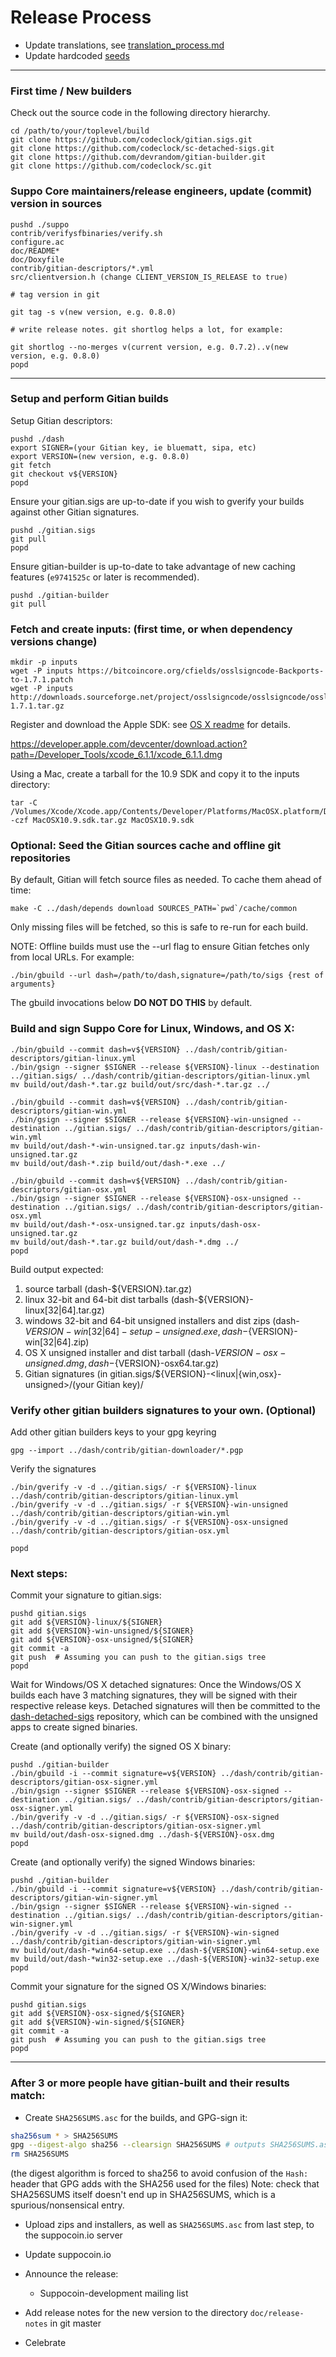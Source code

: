 Release Process
====================

* Update translations, see [translation_process.md](https://github.com/codeclock/sc/blob/master/doc/translation_process.md#syncing-with-transifex)
* Update hardcoded [seeds](/contrib/seeds)

* * *

### First time / New builders
Check out the source code in the following directory hierarchy.

	cd /path/to/your/toplevel/build
	git clone https://github.com/codeclock/gitian.sigs.git
	git clone https://github.com/codeclock/sc-detached-sigs.git
	git clone https://github.com/devrandom/gitian-builder.git
	git clone https://github.com/codeclock/sc.git

### Suppo Core maintainers/release engineers, update (commit) version in sources

	pushd ./suppo
	contrib/verifysfbinaries/verify.sh
	configure.ac
	doc/README*
	doc/Doxyfile
	contrib/gitian-descriptors/*.yml
	src/clientversion.h (change CLIENT_VERSION_IS_RELEASE to true)

	# tag version in git

	git tag -s v(new version, e.g. 0.8.0)

	# write release notes. git shortlog helps a lot, for example:

	git shortlog --no-merges v(current version, e.g. 0.7.2)..v(new version, e.g. 0.8.0)
	popd

* * *

### Setup and perform Gitian builds

 Setup Gitian descriptors:

	pushd ./dash
	export SIGNER=(your Gitian key, ie bluematt, sipa, etc)
	export VERSION=(new version, e.g. 0.8.0)
	git fetch
	git checkout v${VERSION}
	popd

  Ensure your gitian.sigs are up-to-date if you wish to gverify your builds against other Gitian signatures.

	pushd ./gitian.sigs
	git pull
	popd

  Ensure gitian-builder is up-to-date to take advantage of new caching features (`e9741525c` or later is recommended).

	pushd ./gitian-builder
	git pull

### Fetch and create inputs: (first time, or when dependency versions change)

	mkdir -p inputs
	wget -P inputs https://bitcoincore.org/cfields/osslsigncode-Backports-to-1.7.1.patch
	wget -P inputs http://downloads.sourceforge.net/project/osslsigncode/osslsigncode/osslsigncode-1.7.1.tar.gz

 Register and download the Apple SDK: see [OS X readme](README_osx.txt) for details.

 https://developer.apple.com/devcenter/download.action?path=/Developer_Tools/xcode_6.1.1/xcode_6.1.1.dmg

 Using a Mac, create a tarball for the 10.9 SDK and copy it to the inputs directory:

	tar -C /Volumes/Xcode/Xcode.app/Contents/Developer/Platforms/MacOSX.platform/Developer/SDKs/ -czf MacOSX10.9.sdk.tar.gz MacOSX10.9.sdk

### Optional: Seed the Gitian sources cache and offline git repositories

By default, Gitian will fetch source files as needed. To cache them ahead of time:

	make -C ../dash/depends download SOURCES_PATH=`pwd`/cache/common

Only missing files will be fetched, so this is safe to re-run for each build.

NOTE: Offline builds must use the --url flag to ensure Gitian fetches only from local URLs. For example:
```
./bin/gbuild --url dash=/path/to/dash,signature=/path/to/sigs {rest of arguments}
```
The gbuild invocations below <b>DO NOT DO THIS</b> by default.

### Build and sign Suppo Core for Linux, Windows, and OS X:

	./bin/gbuild --commit dash=v${VERSION} ../dash/contrib/gitian-descriptors/gitian-linux.yml
	./bin/gsign --signer $SIGNER --release ${VERSION}-linux --destination ../gitian.sigs/ ../dash/contrib/gitian-descriptors/gitian-linux.yml
	mv build/out/dash-*.tar.gz build/out/src/dash-*.tar.gz ../

	./bin/gbuild --commit dash=v${VERSION} ../dash/contrib/gitian-descriptors/gitian-win.yml
	./bin/gsign --signer $SIGNER --release ${VERSION}-win-unsigned --destination ../gitian.sigs/ ../dash/contrib/gitian-descriptors/gitian-win.yml
	mv build/out/dash-*-win-unsigned.tar.gz inputs/dash-win-unsigned.tar.gz
	mv build/out/dash-*.zip build/out/dash-*.exe ../

	./bin/gbuild --commit dash=v${VERSION} ../dash/contrib/gitian-descriptors/gitian-osx.yml
	./bin/gsign --signer $SIGNER --release ${VERSION}-osx-unsigned --destination ../gitian.sigs/ ../dash/contrib/gitian-descriptors/gitian-osx.yml
	mv build/out/dash-*-osx-unsigned.tar.gz inputs/dash-osx-unsigned.tar.gz
	mv build/out/dash-*.tar.gz build/out/dash-*.dmg ../
	popd

  Build output expected:

  1. source tarball (dash-${VERSION}.tar.gz)
  2. linux 32-bit and 64-bit dist tarballs (dash-${VERSION}-linux[32|64].tar.gz)
  3. windows 32-bit and 64-bit unsigned installers and dist zips (dash-${VERSION}-win[32|64]-setup-unsigned.exe, dash-${VERSION}-win[32|64].zip)
  4. OS X unsigned installer and dist tarball (dash-${VERSION}-osx-unsigned.dmg, dash-${VERSION}-osx64.tar.gz)
  5. Gitian signatures (in gitian.sigs/${VERSION}-<linux|{win,osx}-unsigned>/(your Gitian key)/

### Verify other gitian builders signatures to your own. (Optional)

  Add other gitian builders keys to your gpg keyring

	gpg --import ../dash/contrib/gitian-downloader/*.pgp

  Verify the signatures

	./bin/gverify -v -d ../gitian.sigs/ -r ${VERSION}-linux ../dash/contrib/gitian-descriptors/gitian-linux.yml
	./bin/gverify -v -d ../gitian.sigs/ -r ${VERSION}-win-unsigned ../dash/contrib/gitian-descriptors/gitian-win.yml
	./bin/gverify -v -d ../gitian.sigs/ -r ${VERSION}-osx-unsigned ../dash/contrib/gitian-descriptors/gitian-osx.yml

	popd

### Next steps:

Commit your signature to gitian.sigs:

	pushd gitian.sigs
	git add ${VERSION}-linux/${SIGNER}
	git add ${VERSION}-win-unsigned/${SIGNER}
	git add ${VERSION}-osx-unsigned/${SIGNER}
	git commit -a
	git push  # Assuming you can push to the gitian.sigs tree
	popd

  Wait for Windows/OS X detached signatures:
	Once the Windows/OS X builds each have 3 matching signatures, they will be signed with their respective release keys.
	Detached signatures will then be committed to the [dash-detached-sigs](https://github.com/codeclock/sc-detached-sigs) repository, which can be combined with the unsigned apps to create signed binaries.

  Create (and optionally verify) the signed OS X binary:

	pushd ./gitian-builder
	./bin/gbuild -i --commit signature=v${VERSION} ../dash/contrib/gitian-descriptors/gitian-osx-signer.yml
	./bin/gsign --signer $SIGNER --release ${VERSION}-osx-signed --destination ../gitian.sigs/ ../dash/contrib/gitian-descriptors/gitian-osx-signer.yml
	./bin/gverify -v -d ../gitian.sigs/ -r ${VERSION}-osx-signed ../dash/contrib/gitian-descriptors/gitian-osx-signer.yml
	mv build/out/dash-osx-signed.dmg ../dash-${VERSION}-osx.dmg
	popd

  Create (and optionally verify) the signed Windows binaries:

	pushd ./gitian-builder
	./bin/gbuild -i --commit signature=v${VERSION} ../dash/contrib/gitian-descriptors/gitian-win-signer.yml
	./bin/gsign --signer $SIGNER --release ${VERSION}-win-signed --destination ../gitian.sigs/ ../dash/contrib/gitian-descriptors/gitian-win-signer.yml
	./bin/gverify -v -d ../gitian.sigs/ -r ${VERSION}-win-signed ../dash/contrib/gitian-descriptors/gitian-win-signer.yml
	mv build/out/dash-*win64-setup.exe ../dash-${VERSION}-win64-setup.exe
	mv build/out/dash-*win32-setup.exe ../dash-${VERSION}-win32-setup.exe
	popd

Commit your signature for the signed OS X/Windows binaries:

	pushd gitian.sigs
	git add ${VERSION}-osx-signed/${SIGNER}
	git add ${VERSION}-win-signed/${SIGNER}
	git commit -a
	git push  # Assuming you can push to the gitian.sigs tree
	popd

-------------------------------------------------------------------------

### After 3 or more people have gitian-built and their results match:

- Create `SHA256SUMS.asc` for the builds, and GPG-sign it:
```bash
sha256sum * > SHA256SUMS
gpg --digest-algo sha256 --clearsign SHA256SUMS # outputs SHA256SUMS.asc
rm SHA256SUMS
```
(the digest algorithm is forced to sha256 to avoid confusion of the `Hash:` header that GPG adds with the SHA256 used for the files)
Note: check that SHA256SUMS itself doesn't end up in SHA256SUMS, which is a spurious/nonsensical entry.

- Upload zips and installers, as well as `SHA256SUMS.asc` from last step, to the suppocoin.io server

- Update suppocoin.io

- Announce the release:

  - Suppocoin-development mailing list


- Add release notes for the new version to the directory `doc/release-notes` in git master

- Celebrate
